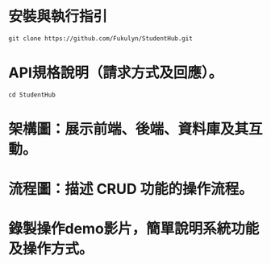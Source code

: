 # 安裝與執行指引
```
git clone https://github.com/Fukulyn/StudentHub.git
```

# API規格說明（請求方式及回應）。

```
cd StudentHub
```

# 架構圖：展示前端、後端、資料庫及其互動。

# 流程圖：描述 CRUD 功能的操作流程。

# 錄製操作demo影片，簡單說明系統功能及操作方式。
